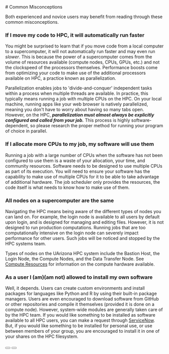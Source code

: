 <link rel="stylesheet" href="../../assets/stylesheets/buttons.css">
# Common Misconceptions

Both experienced and novice users may benefit from reading through these common misconceptions. 

### **If I move my code to HPC, it will automatically run faster**

You might be surprised to learn that if you move code from a local computer to a supercomputer, it will not automatically run faster and may even run *slower*. This is because the power of a supercomputer comes from the volume of resources available (compute nodes, CPUs, GPUs, etc.) and not the clockspeed of the processors themselves. Performance boosts come from optimizing your code to make use of the additional processors available on HPC, a practice known as parallelization.

Parallelization enables jobs to 'divide-and-conquer' independent tasks within a process when multiple threads are available. In practice, this typically means running a job with multiple CPUs on the HPC. On your local machine, running apps like your web browser is natively parallelized, meaning you don't have to worry about having so many tabs open. However, on the HPC, ***parallelization must almost always be explicitly configured and called from your job.*** This process is highly software-dependent, so please research the proper method for running your program of choice in parallel. 


### **If I allocate more CPUs to my job, my software will use them**

Running a job with a large number of CPUs when the software has not been configured to use them is a waste of your allocation, your time, and community resources. Software needs to be designed to use multiple CPUs as part of its execution. You will need to ensure your software has the capability to make use of multiple CPUs for it to be able to take advantage of additional hardware. The job scheduler only provides the resources, the code itself is what needs to know how to make use of them.

### **All nodes on a supercomputer are the same**

Navigating the HPC means being aware of the different types of nodes you can land on. For example, the login node is available to all users by default upon login, and is designed for managing and editing files. However, it is not designed to run production computations. Running jobs that are too computationally intensive on the login node can severely impact performance for other users. Such jobs will be noticed and stopped by the HPC systems team.

Types of nodes on the UArizona HPC system include the Bastion Host, the Login Node, the Compute Nodes, and the Data Transfer Node. See [Compute Resources](../../resources/compute_resources/) for information on the compute hardware available.


### **As a user I (am)(am not) allowed to install my own software**

Well, it depends. Users can create custom environments and install packages for languages like Python and R by using their built-in package managers. Users are even encouraged to download software from GitHub or other repositories and compile it themselves (provided it is done on a compute node). However, system-wide modules are generally taken care of by the HPC team. If you would like something to be installed as software available to all HPC users, you can make a request through [ServiceNow](https://uarizona.service-now.com/sp?id=sc_cat_item&sys_id=2983102adbd23c109627d90d689619c6&sysparm_category=84d3d1acdbc8f4109627d90d6896191f). But, if you would like something to be installed for personal use, or use between members of your group, you are encouraged to install it in one of your shares on the HPC filesystem. 

<html>
<div class="button-container">
    <a href="/quick_start/supercomputing_in_plain_english/"><button class="left-button"></button></a>
    <a href="/quick_start/logging_in/"><button class="right-button"></button></a>
</div>
</html>
